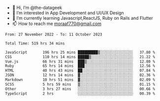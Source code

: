 - 👋 Hi, I’m @the-datageek
- 👀 I’m interested in App Development and UI/UX Design
- 🌱 I’m currently learning Javascript,ReactJS, Ruby on Rails and Flutter
- 📫 How to reach me moraaf770@gmail.com

<!---
the-datageek/the-datageek is a ✨ special ✨ repository because its `README.md` (this file) appears on your GitHub profile.
You can click the Preview link to take a look at your changes.
--->
<!--START_SECTION:waka-->

```txt
From: 27 November 2022 - To: 11 October 2023

Total Time: 519 hrs 34 mins

JavaScript       196 hrs 25 mins █████████▒░░░░░░░░░░░░░░░   37.80 %
CSS              110 hrs 14 mins █████▒░░░░░░░░░░░░░░░░░░░   21.22 %
Vue.js           66 hrs 31 mins  ███▒░░░░░░░░░░░░░░░░░░░░░   12.80 %
Ruby             65 hrs 14 mins  ███░░░░░░░░░░░░░░░░░░░░░░   12.56 %
HTML             40 hrs 43 mins  ██░░░░░░░░░░░░░░░░░░░░░░░   07.84 %
JSON             12 hrs 14 mins  ▓░░░░░░░░░░░░░░░░░░░░░░░░   02.36 %
Markdown         10 hrs 51 mins  ▓░░░░░░░░░░░░░░░░░░░░░░░░   02.09 %
SCSS             5 hrs 59 mins   ▒░░░░░░░░░░░░░░░░░░░░░░░░   01.15 %
Other            3 hrs 27 mins   ░░░░░░░░░░░░░░░░░░░░░░░░░   00.66 %
TypeScript       2 hrs           ░░░░░░░░░░░░░░░░░░░░░░░░░   00.39 %
```

<!--END_SECTION:waka-->
